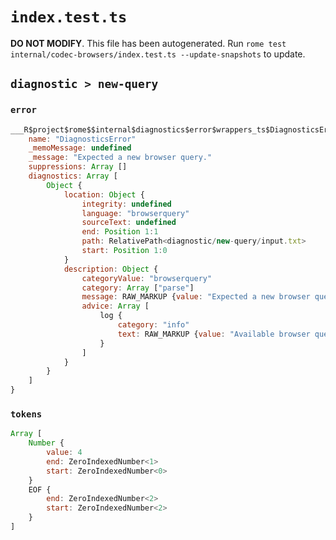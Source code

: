 # `index.test.ts`

**DO NOT MODIFY**. This file has been autogenerated. Run `rome test internal/codec-browsers/index.test.ts --update-snapshots` to update.

## `diagnostic > new-query`

### `error`

```javascript
___R$project$rome$$internal$diagnostics$error$wrappers_ts$DiagnosticsError {
	name: "DiagnosticsError"
	_memoMessage: undefined
	_message: "Expected a new browser query."
	suppressions: Array []
	diagnostics: Array [
		Object {
			location: Object {
				integrity: undefined
				language: "browserquery"
				sourceText: undefined
				end: Position 1:1
				path: RelativePath<diagnostic/new-query/input.txt>
				start: Position 1:0
			}
			description: Object {
				categoryValue: "browserquery"
				category: Array ["parse"]
				message: RAW_MARKUP {value: "Expected a new browser query."}
				advice: Array [
					log {
						category: "info"
						text: RAW_MARKUP {value: "Available browser queries can be found at <hyperlink target=\"https://github.com/rome/tools/blob/main/internal/codec-browsers/README.md#queries\"/>."}
					}
				]
			}
		}
	]
}
```

### `tokens`

```javascript
Array [
	Number {
		value: 4
		end: ZeroIndexedNumber<1>
		start: ZeroIndexedNumber<0>
	}
	EOF {
		end: ZeroIndexedNumber<2>
		start: ZeroIndexedNumber<2>
	}
]
```
